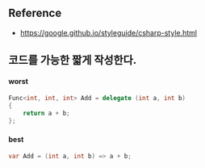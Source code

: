 ## Reference
* https://google.github.io/styleguide/csharp-style.html

## 코드를 가능한 짧게 작성한다.
#### worst
```csharp
Func<int, int, int> Add = delegate (int a, int b)
{
    return a + b;
};
```
#### best
```csharp
var Add = (int a, int b) => a + b;
```   
